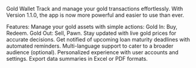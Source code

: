 Gold Wallet
Track and manage your gold transactions effortlessly. With Version 1.1.0, the app is now more powerful and easier to use than ever.

Features:
Manage your gold assets with simple actions:
Gold In: Buy, Redeem.
Gold Out: Sell, Pawn.
Stay updated with live gold prices for accurate decisions.
Get notified of upcoming loan maturity deadlines with automated reminders.
Multi-language support to cater to a broader audience (optional).
Personalized experience with user accounts and settings.
Export data summaries in Excel or PDF formats.